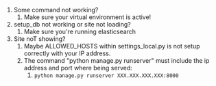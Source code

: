 1. Some command not working?
   1. Make sure your virtual environment is active!
2. setup_db not working or site not loading?
   1. Make sure you're running elasticsearch
3. Site noT showing?
   1. Maybe ALLOWED_HOSTS within settings_local.py is not setup correctly with your IP address.
   2. The command "python manage.py runserver" must include the ip address and port where being served:
      1. `python manage.py runserver XXX.XXX.XXX.XXX:8000`